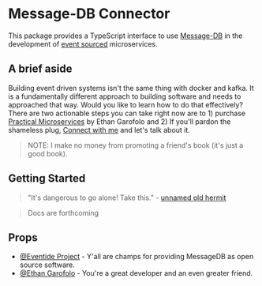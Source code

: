 # Message-DB Connector

This package provides a TypeScript interface to use [Message-DB](http://docs.eventide-project.org/user-guide/message-db/) in the development of [event sourced](https://www.youtube.com/watch?v=JHGkaShoyNs&ab_channel=CodeontheBeach) microservices.



## A brief aside

Building event driven systems isn't the same thing with docker and kafka.
It is a fundamentally different approach to building software and needs to approached that way.
Would you like to learn how to do that effectively?
There are two actionable steps you can take right now are to 1) purchase [Practical Microservices](https://practicalmicroservices.com/) by Ethan Garofolo and 2) If you'll pardon the shameless plug, [Connect with me](https://www.linkedin.com/in/stetsonp/) and let's talk about it.

> NOTE: I make no money from promoting a friend's book (it's just a good book).

## Getting Started

> "It's dangerous to go alone! Take this." - [unnamed old hermit](https://en.wikipedia.org/wiki/It%27s_dangerous_to_go_alone!)

> Docs are forthcoming

## Props

* [@Eventide Project](https://github.com/eventide-project) - Y'all are champs for providing MessageDB as open source software.
* [@Ethan Garofolo](https://github.com/juanpaco) - You're a great developer and an even greater friend.
